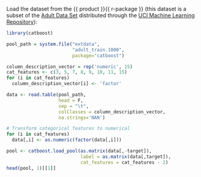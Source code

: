 
Load the dataset from the {{ product }}{{ r-package }} (this dataset is a subset of the [Adult Data Set](http://archive.ics.uci.edu/ml/datasets/adult) distributed through the [UCI Machine Learning Repository](http://archive.ics.uci.edu/ml)):
```r
library(catboost)

pool_path = system.file("extdata",
                        "adult_train.1000",
                        package="catboost")

column_description_vector = rep('numeric', 15)
cat_features <- c(3, 5, 7, 8, 9, 10, 11, 15)
for (i in cat_features)
  column_description_vector[i] <- 'factor'

data <- read.table(pool_path,
                   head = F,
                   sep = "\t",
                   colClasses = column_description_vector,
                   na.strings='NAN')

# Transform categorical features to numerical
for (i in cat_features)
  data[,i] <- as.numeric(factor(data[,i]))

pool <- catboost.load_pool(as.matrix(data[,-target]),
                           label = as.matrix(data[,target]),
                           cat_features = cat_features - 2)
head(pool, 1)[[1]]
```
